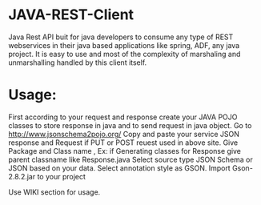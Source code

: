 # JAVA-REST-Client
Java Rest API buit for java developers to consume any type of REST webservices in their java based applications like spring, ADF, any java project. It is easy to use and most of the complexity of marshaling and unmarshalling handled by this client itself. 

# Usage:
First according to your request and response create your JAVA POJO classes to store response in java and to send request in java object.
Go to http://www.jsonschema2pojo.org/
Copy and paste your service JSON response and Request if PUT or POST reuest used in above site.
Give Package and Class name , Ex: if Generating classes for Response give parent classname like Response.java
Select source type JSON Schema or JSON based on your data.
Select annotation style as GSON.
Import Gson-2.8.2.jar to your project

Use WIKI section for usage.

